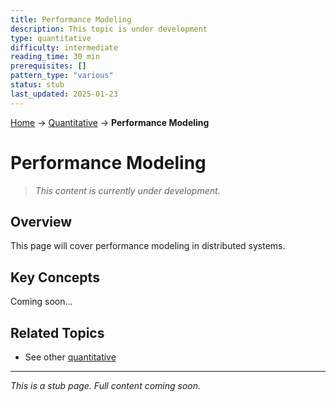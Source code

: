 ```yaml
---
title: Performance Modeling
description: This topic is under development
type: quantitative
difficulty: intermediate
reading_time: 30 min
prerequisites: []
pattern_type: "various"
status: stub
last_updated: 2025-01-23
---
```


<!-- Navigation -->
[Home](../introduction/index.md) → [Quantitative](index.md) → **Performance Modeling**

# Performance Modeling

> *This content is currently under development.*

## Overview

This page will cover performance modeling in distributed systems.

## Key Concepts

Coming soon...

## Related Topics

- See other [quantitative](index.md)

---

*This is a stub page. Full content coming soon.*
